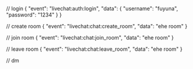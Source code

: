 // login
{
	"event": "livechat:auth:login",
  	"data": {
      "username": "fuyuna",
      "password": "1234"
    }
}

// create room
{
	"event": "livechat:chat:create_room",
  	"data": "ehe room"
}



// join room
{
	"event": "livechat:chat:join_room",
  	"data": "ehe room"
}


// leave room
{
	"event": "livechat:chat:leave_room",
  	"data": "ehe room"
}


// dm

